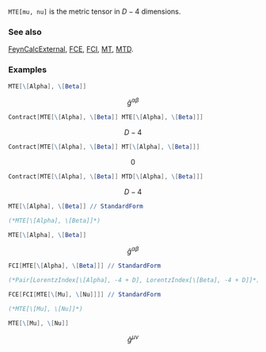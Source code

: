 `MTE[mu, nu]` is the metric tensor in $D-4$ dimensions.

### See also

[FeynCalcExternal](FeynCalcExternal), [FCE](FCE), [FCI](FCI), [MT](MT), [MTD](MTD).

### Examples

```mathematica
MTE[\[Alpha], \[Beta]]
```

$$\hat{g}^{\alpha \beta }$$

```mathematica
Contract[MTE[\[Alpha], \[Beta]] MTE[\[Alpha], \[Beta]]]
```

$$D-4$$

```mathematica
Contract[MTE[\[Alpha], \[Beta]] MT[\[Alpha], \[Beta]]]
```

$$0$$

```mathematica
Contract[MTE[\[Alpha], \[Beta]] MTD[\[Alpha], \[Beta]]]
```

$$D-4$$

```mathematica
MTE[\[Alpha], \[Beta]] // StandardForm

(*MTE[\[Alpha], \[Beta]]*)
```

```mathematica
MTE[\[Alpha], \[Beta]]
```

$$\hat{g}^{\alpha \beta }$$

```mathematica
FCI[MTE[\[Alpha], \[Beta]]] // StandardForm

(*Pair[LorentzIndex[\[Alpha], -4 + D], LorentzIndex[\[Beta], -4 + D]]*)
```

```mathematica
FCE[FCI[MTE[\[Mu], \[Nu]]]] // StandardForm

(*MTE[\[Mu], \[Nu]]*)
```

```mathematica
MTE[\[Mu], \[Nu]]
```

$$\hat{g}^{\mu \nu }$$